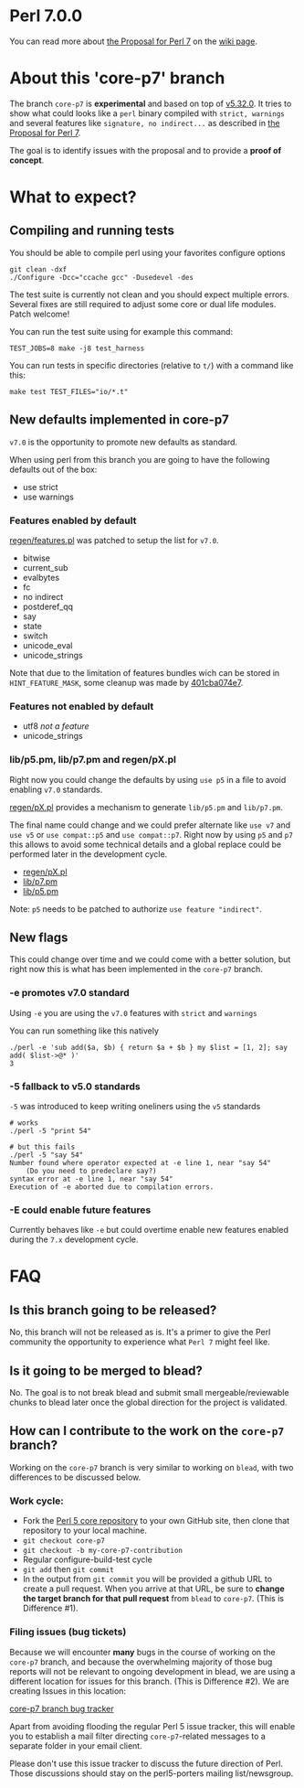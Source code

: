 # Perl 7.0.0

You can read more about [the Proposal for Perl 7](https://github.com/Perl/perl5/wiki/The-Proposal-for-Perl-7) on the [wiki page](https://github.com/Perl/perl5/wiki/The-Proposal-for-Perl-7).

# About this 'core-p7' branch

The branch `core-p7` is **experimental** and based on top of [v5.32.0](https://github.com/Perl/perl5/tree/v5.32.0). It tries to show what could looks like a `perl` binary compiled with `strict, warnings` and several features like `signature, no indirect...` as described in [the Proposal for Perl 7](https://github.com/Perl/perl5/wiki/The-Proposal-for-Perl-7).

The goal is to identify issues with the proposal and to provide a **proof of concept**.

# What to expect?

## Compiling and running tests

You should be able to compile perl using your favorites configure options

```
git clean -dxf
./Configure -Dcc="ccache gcc" -Dusedevel -des
```

The test suite is currently not clean and you should expect multiple errors.
Several fixes are still required to adjust some core or dual life modules. Patch welcome!

You can run the test suite using for example this command:
```
TEST_JOBS=8 make -j8 test_harness
```

You can run tests in specific directories (relative to `t/`) with a command like this:
```
make test TEST_FILES="io/*.t"
```

## New defaults implemented in core-p7

`v7.0` is the opportunity to promote new defaults as standard.

When using perl from this branch you are going to have the following defaults out of the box:

* use strict
* use warnings

### Features enabled by default

[regen/features.pl](https://github.com/Perl/perl5/blob/core-p7/regen/feature.pl) was patched to setup the list for `v7.0`.

* bitwise
* current_sub
* evalbytes
* fc
* no indirect
* postderef_qq
* say
* state
* switch
* unicode_eval
* unicode_strings

Note that due to the limitation of features bundles wich can be stored in `HINT_FEATURE_MASK`, some cleanup was made by [401cba074e7](https://github.com/Perl/perl5/commit/401cba074e7458c7f5d4f31dce6334799f4f88ba).

### Features not enabled by default

* utf8 *not a feature*
* unicode_strings

### lib/p5.pm, lib/p7.pm and regen/pX.pl

Right now you could change the defaults by using `use p5` in a file to avoid enabling `v7.0` standards.

[regen/pX.pl](https://github.com/Perl/perl5/blob/core-p7/regen/pX.pl) provides a mechanism to generate `lib/p5.pm` and `lib/p7.pm`.

The final name could change and we could prefer alternate like `use v7` and `use v5` or `use compat::p5` and `use compat::p7`. Right now by using `p5` and `p7` this allows to avoid some technical details and a global replace could be performed later in the development cycle.

* [regen/pX.pl](https://github.com/Perl/perl5/blob/core-p7/regen/pX.pl)
* [lib/p7.pm](https://github.com/Perl/perl5/blob/core-p7/lib/p7.pm)
* [lib/p5.pm](https://github.com/Perl/perl5/blob/core-p7/lib/p5.pm)

Note: `p5` needs to be patched to authorize `use feature "indirect"`.

## New flags

This could change over time and we could come with a better solution, but right now this is what has been implemented in the `core-p7` branch.

### -e promotes v7.0 standard

Using `-e` you are using the `v7.0` features with `strict` and `warnings`

You can run something like this natively
```
./perl -e 'sub add($a, $b) { return $a + $b } my $list = [1, 2]; say add( $list->@* )'
3
```

### -5 fallback to v5.0 standards

`-5` was introduced to keep writing oneliners using the `v5` standards

```
# works
./perl -5 "print 54"

# but this fails
./perl -5 "say 54"
Number found where operator expected at -e line 1, near "say 54"
	(Do you need to predeclare say?)
syntax error at -e line 1, near "say 54"
Execution of -e aborted due to compilation errors.
```

### -E could enable future features

Currently behaves like `-e` but could overtime enable new features enabled during the `7.x` development cycle.

# FAQ

## Is this branch going to be released?

No, this branch will not be released as is. It's a primer to give the Perl community the opportunity to experience what `Perl 7` might feel like.

## Is it going to be merged to blead?

No. The goal is to not break blead and submit small mergeable/reviewable chunks to blead later once the global direction for the project is validated.

## How can I contribute to the work on the `core-p7` branch?

Working on the `core-p7` branch is very similar to working on `blead`, with two differences to be discussed below.

### Work cycle:

* Fork the [Perl 5 core repository](https://github.com/Perl/perl5) to your own
  GitHub site, then clone that repository to your local machine.
* `git checkout core-p7`
* `git checkout -b my-core-p7-contribution`
* Regular configure-build-test cycle
* `git add` then `git commit`
* In the output from `git commit` you will be provided a github URL to create a pull request.  When you arrive at that URL, be sure to **change the target branch for that pull request** from `blead` to `core-p7`.  (This is Difference #1).

### Filing issues (bug tickets)

Because we will encounter **many** bugs in the course of working on the `core-p7` branch, and because the overwhelming majority of those bug reports will not be relevant to ongoing development in blead, we are using a different location for issues for this branch.  (This is Difference #2).  We are creating Issues in this location:

[core-p7 branch bug tracker](https://github.com/atoomic/perl/issues)

Apart from avoiding flooding the regular Perl 5 issue tracker, this will enable you to establish a mail filter directing `core-p7`-related messages to a separate folder in your email client.

Please don't use this issue tracker to discuss the future direction of Perl.  Those discussions should stay on the perl5-porters mailing list/newsgroup.
